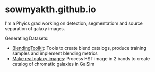 # sowmyakth.github.io

I'm a Phyics grad working on detection, segmentatiom and source separation of galaxy images.

Generating Datasets:
* [BlendingToolkit](https://github.com/LSSTDESC/BlendingToolKit): Tools to create blend catalogs, produce training samples and implement blending metrics
* [Make real galaxy images](https://github.com/sowmyakth/true_gal_colors]): Process HST  image in 2 bands to create catalog of chromatic galaxies in GalSim


